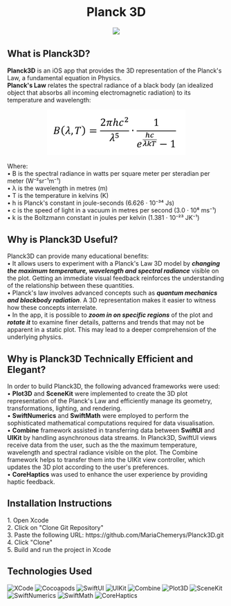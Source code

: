 <h1 align="center">Planck 3D</h1>
<p align="center">
<img src="https://github.com/MariaChemerys/Planck3D/blob/main/Planck3D%20GIF.gif?raw=true" width="230" height=auto/>
</p>
<h2>What is Planck3D?</h2>
<b>Planck3D</b> is an iOS app that provides the 3D representation of the Planck's Law, a fundamental equation in Physics.<br>
<b>Planck's Law</b> relates the spectral radiance of a black body (an idealized object that absorbs all incoming electromagnetic radiation) to its temperature and wavelength:
<p align="center">
<img src="https://github.com/MariaChemerys/Planck3D/blob/main/Planck's%20Law.png?raw=true" width="320"/>
</p>
Where:<br>
• B is the spectral radiance in watts per square meter per steradian per meter (W⁻²sr⁻¹m⁻¹)<br>
• λ is the wavelength in metres (m)<br>
• T is the temperature in kelvins (K)<br>
• h is Planck's constant in joule-seconds (6.626 ⋅ 10⁻³⁴ Js)<br>
• c is the speed of light in a vacuum in metres per second (3.0 ⋅ 10⁸ ms⁻¹)<br>
• k is the Boltzmann constant in joules per kelvin (1.381 ⋅ 10⁻²³ JK⁻¹)<br>
<h2>Why is Planck3D Useful?</h2>
Planck3D can provide many educational benefits:<br>
• It allows users to experiment with a Planck's Law 3D model by <strong><em>changing the maximum temperature, wavelength and spectral radiance</em></strong> visible on the plot. Getting an immediate visual feedback reinforces the understanding of the relationship between these quantities.<br>
• Planck's law involves advanced concepts such as <strong><em>quantum mechanics and blackbody radiation</em></strong>. A 3D representation makes it easier to witness how these concepts interrelate.<br>
• In the app, it is possible to <strong><em>zoom in on specific regions</em></strong> of the plot and <strong><em>rotate it</em></strong> to examine finer details, patterns and trends that may not be apparent in a static plot. This may lead to a deeper comprehension of the underlying physics.
<h2>Why is Planck3D Technically Efficient and Elegant?</h2>
In order to build Planck3D, the following advanced frameworks were used:<br>
• <b>Plot3D</b> and <b>SceneKit</b> were implemented to create the 3D plot representation of the Planck's Law and efficiently manage its geometry, transformations, lighting, and rendering.<br>
• <b>SwiftNumerics</b> and <b>SwiftMath</b> were employed to perform the sophisticated mathematical computations required for data visualisation.<br>
• <b>Combine</b> framework assisted in transferring data between <b>SwiftUI</b> and <b>UIKit</b> by handling asynchronous data streams. In Planck3D, SwiftUI views receive data from the user, such as the the maximum temperature, wavelength and spectral radiance visible on the plot. The Combine framework helps to transfer them into the UIKit view controller, which updates the 3D plot according to the user's preferences.<br>
• <b>CoreHaptics</b> was used to enhance the user experience by providing haptic feedback.
<h2>Installation Instructions</h2>
1. Open Xcode<br>
2. Click on "Clone Git Repository"<br>
3. Paste the following URL: https://github.com/MariaChemerys/Planck3D.git <br>
4. Click "Clone"<br>
5. Build and run the project in Xcode<br>
<h2>Technologies Used</h2>
<p align="left">
  <img src="https://img.shields.io/badge/XCode-blue?style=for-the-badge&logo=#5B4638" alt="XCode" />
  <img src="https://img.shields.io/badge/Cocoapods-red?style=for-the-badge&logo=#5B4638" alt="Cocoapods" />
  <img src="https://img.shields.io/badge/SwiftUI-fffb0a?style=for-the-badge&logo=#5B4638" alt="SwiftUI" />
  <img src="https://img.shields.io/badge/UIKit-4bff0a?style=for-the-badge&logo=#5B4638" alt="UIKit" />
  <img src="https://img.shields.io/badge/Combine-ef13f2?style=for-the-badge" alt="Combine" />
  <img src="https://img.shields.io/badge/Plot3D-ba91ff?style=for-the-badge" alt="Plot3D" />
  <img src="https://img.shields.io/badge/SceneKit-f74fa3?style=for-the-badge" alt="SceneKit" />
  <img src="https://img.shields.io/badge/SwiftNumerics-6b4ff7?style=for-the-badge" alt="SwiftNumerics" />
  <img src="https://img.shields.io/badge/SwiftMath-4ff7b4?style=for-the-badge" alt="SwiftMath" />
  <img src="https://img.shields.io/badge/CoreHaptics-fabc1e?style=for-the-badge" alt="CoreHaptics" />
</p>

